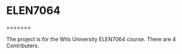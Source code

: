 # ELEN7064
=======

The project is for the Wits University ELEN7064 course.
There are 4 Contributers.
